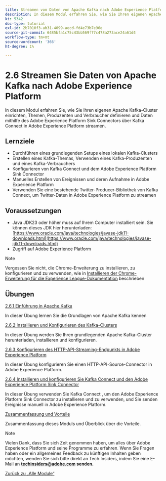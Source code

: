 ```yaml
---
title: Streamen von Daten von Apache Kafka nach Adobe Experience Platform
description: In diesem Modul erfahren Sie, wie Sie Ihren eigenen Apache Kafka-Cluster einrichten, Themen, Produzenten und Verbraucher definieren und Daten mit dem Adobe Experience Platform Sink Connector für Kafka Connect in Adobe Experience Platform streamen.
kt: 5342
doc-type: tutorial
exl-id: 2b7010f3-ab31-4099-aecd-fd4e73b7e96e
source-git-commit: 6485bfa1c75c43bb569f77c478a273ace24a61d4
workflow-type: tm+mt
source-wordcount: '366'
ht-degree: 1%

---
```


# 2.6 Streamen Sie Daten von Apache Kafka nach Adobe Experience Platform

In diesem Modul erfahren Sie, wie Sie Ihren eigenen Apache Kafka-Cluster einrichten, Themen, Produzenten und Verbraucher definieren und Daten mithilfe des Adobe Experience Platform Sink Connectors über Kafka Connect in Adobe Experience Platform streamen.

## Lernziele

- Durchführen eines grundlegenden Setups eines lokalen Kafka-Clusters
- Erstellen eines Kafka-Themas, Verwenden eines Kafka-Produzenten und eines Kafka-Verbrauchers
- Konfigurieren von Kafka Connect und dem Adobe Experience Platform Sink Connector
- Manuelles Erstellen von Ereignissen und deren Aufnahme in Adobe Experience Platform
- Verwenden Sie eine bestehende Twitter-Producer-Bibliothek von Kafka Connect, um Twitter-Daten in Adobe Experience Platform zu streamen

## Voraussetzungen

- Java JDK23 oder höher muss auf Ihrem Computer installiert sein. Sie können dieses JDK hier herunterladen: [https://www.oracle.com/java/technologies/javase-jdk11-downloads.html](https://www.oracle.com/java/technologies/javase-jdk11-downloads.html)
- Zugriff auf Adobe Experience Platform

>[!NOTE]
>
>Vergessen Sie nicht, die Chrome-Erweiterung zu installieren, zu konfigurieren und zu verwenden, wie in [Installieren der Chrome-Erweiterung für die Experience League-Dokumentation](../../gettingstarted/gettingstarted/ex1.md) beschrieben

## Übungen

[2.6.1 Einführung in Apache Kafka](./ex1.md)

In dieser Übung lernen Sie die Grundlagen von Apache Kafka kennen

[2.6.2 Installieren und Konfigurieren des Kafka-Clusters](./ex2.md)

In dieser Übung werden Sie Ihren grundlegenden Apache Kafka-Cluster herunterladen, installieren und konfigurieren.

[2.6.3 Konfigurieren des HTTP-API-Streaming-Endpunkts in Adobe Experience Platform](./ex3.md)

In dieser Übung konfigurieren Sie einen HTTP-API-Source-Connector in Adobe Experience Platform.

[2.6.4 Installieren und konfigurieren Sie Kafka Connect und den Adobe Experience Platform Sink Connector](./ex4.md)

In dieser Übung verwenden Sie Kafka Connect , um den Adobe Experience Platform Sink Connector zu installieren und zu verwenden, und Sie senden Ereignisse manuell in Adobe Experience Platform.

[Zusammenfassung und Vorteile](./summary.md)

Zusammenfassung dieses Moduls und Überblick über die Vorteile.

>[!NOTE]
>
>Vielen Dank, dass Sie sich Zeit genommen haben, um alles über Adobe Experience Platform und seine Programme zu erfahren. Wenn Sie Fragen haben oder ein allgemeines Feedback zu künftigen Inhalten geben möchten, wenden Sie sich bitte direkt an Tech Insiders, indem Sie eine E-Mail an **techinsiders@adobe.com senden**.

[Zurück zu „Alle Module“](../../../overview.md)
